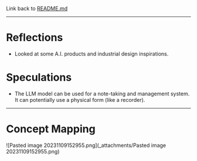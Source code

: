 Link back to [README.md](../README.md)

---
# Reflections
- Looked at some A.I. products and industrial design inspirations. 

# Speculations
- The LLM model can be used for a note-taking and management system. It can potentially use a physical form (like a recorder). 

---


# Concept Mapping
![Pasted image 20231109152955.png](_attachments/Pasted image 20231109152955.png)
